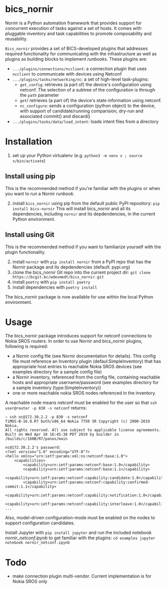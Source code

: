 # bics_nornir
Nornir is a Python automation framework that provides support for concurrent execution of tasks against a set of hosts. It comes with pluggable inventory and task capabilities to promote composability and reusability.

`Bics_nornir` provides a set of BICS-developed plugins that addresses required functionality for communicating with the infrastructure as well as plugins as building blocks to implement _runbooks_. These plugins are:

- `.../plugins/connections/ncclient`: a connection plugin that uses `ncclient` to communicate with devices using Netconf
- `.../plugins/tasks/networking/nc`: a set of high-level task-plugins:
    - `get_config`: retrieves (a part of) the device's configuration using netconf. The selection of a subtree of the configuration is through the `path` parameter
    - `get`/ retrieves (a part of) the device's state information using netconf.
    - `nc_configure`: sends a configuration (python object) to the device, with support of candidate/running comparision, dry-run and associated commit() and discard()
- `.../plugins/tasks/data/load_intent`: loads intent files from a directory

# Installation
1. set up your Python virtualenv (e.g. `python3 -m venv v ; source v/bin/activate`)

## Install using pip
This is the recommended method if you're familiar with the plugins or when you want to run a Nornir _runbook_. 

2. install `bics_nornir` using pip from the default public PyPI repository:
    `pip install bics-nornir`
    This will install bics_nornir and all its dependencies, including `nornir` and its depdendencies, in the current Python environment.

## Install using Git
This is the recommended method if you want to familiarize yourself with the plugin functionality.

2. install `nornir` with `pip install nornir` from a PyPI repo that has the Nornir package and its depdendencies (default: pypi.org)
3. clone the bics_nornir Git repo into the current project dir: `git clone https://bcgit.bc/wdesmedt/bics_nornir.git`
4. install `poetry` with `pip install poetry`
5. install dependencies with `poetry install`

The bics_nornir package is now available for use within the local Python environment.

# Usage
The bics_nornir package introduces support for netconf connections to Nokia SROS routers. In order to use Nornir and bics_nornir plugins, following is required:

- a Nornir config file (see Nornir documentation for details). This config file must reference an Inventory plugin (defaul:SimpleInventory) that has appropriate host entries to reachable Nokia SROS devices (see examples directory for a sample config file)
- a Nornir inventory, referenced from the config file, containing reachable hosts and appropriate username/password (see examples directory for a sample inventory (type:SimpleInventory)) 
- one or more reachable nokia SROS nodes referenced in the inventory. 

A reachable node means netconf must be enabled for the user so that `ssh user@router -p 830 -s netconf` returns:
```
~ ssh nc@172.30.2.2 -p 830 -s netconf
TiMOS-B-16.0.R7 both/x86_64 Nokia 7750 SR Copyright (c) 2000-2019 Nokia.
All rights reserved. All use subject to applicable license agreements.
Built on Wed Apr 10 16:45:38 PDT 2019 by builder in /builds/c/160B/R7/panos/main

nc@172.30.2.2's password:
<?xml version="1.0" encoding="UTF-8"?>
<hello xmlns="urn:ietf:params:xml:ns:netconf:base:1.0">
    <capabilities>
        <capability>urn:ietf:params:netconf:base:1.0</capability>
        <capability>urn:ietf:params:netconf:base:1.1</capability>
        <capability>urn:ietf:params:netconf:capability:candidate:1.0</capability>
        <capability>urn:ietf:params:netconf:capability:confirmed-commit:1.1</capability>
        <capability>urn:ietf:params:netconf:capability:notification:1.0</capability>
        <capability>urn:ietf:params:netconf:capability:interleave:1.0</capability>
...
```
Also, model-driven configuration-mode must be enabled on the nodes to support configuration candidates.

Install Jupyter with `pip install jupyter` and run the included notebook _nornir_netconf.ipynb_ to get familiar with the plugins:
    ```
    cd examples
    jupyter notebook nornir_netconf.ipynb
    ```

# Todo
- make connection plugin multi-vendor. Current implementation is for Nokia SROS only

